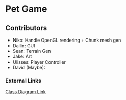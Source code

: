 # Pet Game

## Contributors
- Niko: Handle OpenGL rendering + Chunk mesh gen
- Dallin: GUI
- Sean: Terrain Gen
- Jake: Art
- Ulisses: Player Controller
- David (Maybe): 

### External Links
[Class Diagram Link]()
